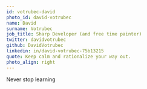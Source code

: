 ```yaml
---
id: votrubec-david
photo_id: david-votrubec
name: David
surname: Votrubec
job_title: Sharp Developer (and free time painter)
twitter: davidvotrubec
github: DavidVotrubec
linkedin: in/david-votrubec-75b13215
quote: Keep calm and rationalize your way out.
photo_align: right
---
```


Never stop learning
